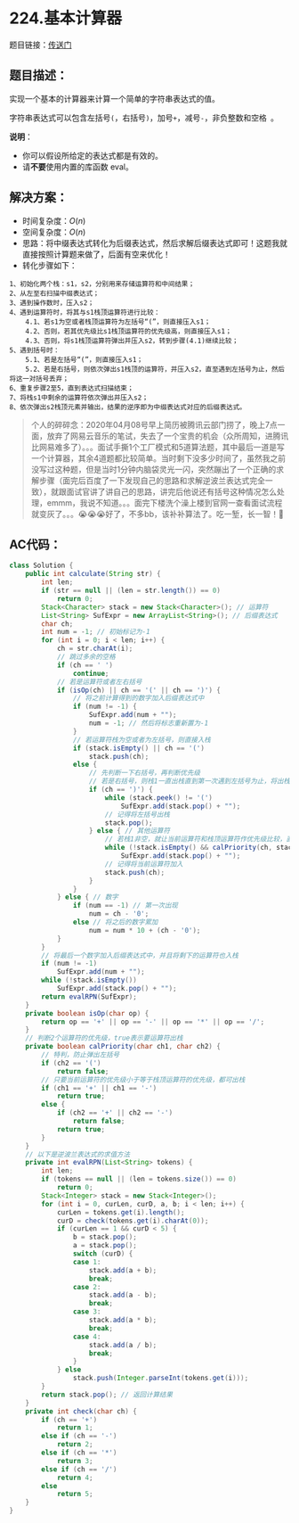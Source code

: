 # 224.基本计算器
题目链接：[传送门](https://leetcode-cn.com/problems/basic-calculator/)

## 题目描述：
实现一个基本的计算器来计算一个简单的字符串表达式的值。

字符串表达式可以包含左括号`(`，右括号`)`，加号`+`，减号`-`，非负整数和空格` `。

**说明**：

- 你可以假设所给定的表达式都是有效的。
- 请**不要**使用内置的库函数 eval。

## 解决方案：
- 时间复杂度：$O(n)$
- 空间复杂度：$O(n)$
- 思路：将中缀表达式转化为后缀表达式，然后求解后缀表达式即可！这题我就直接按照计算题来做了，后面有空来优化！
- 转化步骤如下：

```
1、初始化两个栈：s1，s2，分别用来存储运算符和中间结果；
2、从左至右扫描中缀表达式；
3、遇到操作数时，压入s2；
4、遇到运算符时，将其与s1栈顶运算符进行比较：   
    4.1、若s1为空或者栈顶运算符为左括号“(”，则直接压入s1；
    4.2、否则，若其优先级比s1栈顶运算符的优先级高，则直接压入s1；
    4.3、否则，将s1栈顶运算符弹出并压入s2，转到步骤(4.1)继续比较；
5、遇到括号时：
    5.1、若是左括号“(”，则直接压入s1；
    5.2、若是右括号，则依次弹出s1栈顶的运算符，并压入s2，直至遇到左括号为止，然后将这一对括号丢弃；
6、重复步骤2至5，直到表达式扫描结束；
7、将栈s1中剩余的运算符依次弹出并压入s2；
8、依次弹出s2栈顶元素并输出，结果的逆序即为中缀表达式对应的后缀表达式。
```

> 个人的碎碎念：2020年04月08号早上简历被腾讯云部门捞了，晚上7点一面，放弃了网易云音乐的笔试，失去了一个宝贵的机会（众所周知，进腾讯比网易难多了）。。。面试手撕1个工厂模式和5道算法题，其中最后一道是写一个计算器，其余4道题都比较简单。当时剩下没多少时间了，虽然我之前没写过这种题，但是当时1分钟内脑袋灵光一闪，突然蹦出了一个正确的求解步骤（面完后百度了一下发现自己的思路和求解逆波兰表达式完全一致），就跟面试官讲了讲自己的思路，讲完后他说还有括号这种情况怎么处理，emmm，我说不知道。。。面完下楼洗个澡上楼到官网一查看面试流程就变灰了。。。😭😭😭好了，不多bb，该补补算法了。吃一堑，长一智！💪

## AC代码：
```java
class Solution {
	public int calculate(String str) {
		int len;
		if (str == null || (len = str.length()) == 0)
			return 0;
		Stack<Character> stack = new Stack<Character>(); // 运算符
		List<String> SufExpr = new ArrayList<String>(); // 后缀表达式
		char ch;
		int num = -1; // 初始标记为-1
		for (int i = 0; i < len; i++) {
			ch = str.charAt(i);
			// 跳过多余的空格
			if (ch == ' ')
				continue;
			// 若是运算符或者左右括号
			if (isOp(ch) || ch == '(' || ch == ')') {
				// 将之前计算得到的数字加入后缀表达式中
				if (num != -1) {
					SufExpr.add(num + "");
					num = -1; // 然后将标志重新置为-1
				}
				// 若运算符栈为空或者为左括号，则直接入栈
				if (stack.isEmpty() || ch == '(')
					stack.push(ch);
				else {
					// 先判断一下右括号，再判断优先级
					// 若是右括号，则栈1一直出栈直到第一次遇到左括号为止，将出栈的运算符都添加到后缀表达式中
					if (ch == ')') {
						while (stack.peek() != '(')
							SufExpr.add(stack.pop() + "");
						// 记得将左括号出栈
						stack.pop();
					} else { // 其他运算符
						// 若栈1非空，就让当前运算符和栈顶运算符作优先级比较，直到返回false
						while (!stack.isEmpty() && calPriority(ch, stack.peek()))
							SufExpr.add(stack.pop() + "");
						// 记得将当前运算符加入
						stack.push(ch);
					}
				}
			} else { // 数字
				if (num == -1) // 第一次出现
					num = ch - '0';
				else // 将之后的数字累加
					num = num * 10 + (ch - '0');
			}
		}
		// 将最后一个数字加入后缀表达式中，并且将剩下的运算符也入栈
		if (num != -1)
			SufExpr.add(num + "");
		while (!stack.isEmpty())
			SufExpr.add(stack.pop() + "");
		return evalRPN(SufExpr);
	}
	private boolean isOp(char op) {
		return op == '+' || op == '-' || op == '*' || op == '/';
	}
	// 判断2个运算符的优先级，true表示要运算符出栈
	private boolean calPriority(char ch1, char ch2) {
		// 特判，防止弹出左括号
		if (ch2 == '(')
			return false;
		// 只要当前运算符的优先级小于等于栈顶运算符的优先级，都可出栈
		if (ch1 == '+' || ch1 == '-')
			return true;
		else {
			if (ch2 == '+' || ch2 == '-')
				return false;
			return true;
		}
	}
	// 以下是逆波兰表达式的求值方法
	private int evalRPN(List<String> tokens) {
		int len;
		if (tokens == null || (len = tokens.size()) == 0)
			return 0;
		Stack<Integer> stack = new Stack<Integer>();
		for (int i = 0, curLen, curD, a, b; i < len; i++) {
			curLen = tokens.get(i).length();
			curD = check(tokens.get(i).charAt(0));
			if (curLen == 1 && curD < 5) {
				b = stack.pop();
				a = stack.pop();
				switch (curD) {
				case 1:
					stack.add(a + b);
					break;
				case 2:
					stack.add(a - b);
					break;
				case 3:
					stack.add(a * b);
					break;
				case 4:
					stack.add(a / b);
					break;
				}
			} else
				stack.push(Integer.parseInt(tokens.get(i)));
		}
		return stack.pop(); // 返回计算结果
	}
	private int check(char ch) {
		if (ch == '+')
			return 1;
		else if (ch == '-')
			return 2;
		else if (ch == '*')
			return 3;
		else if (ch == '/')
			return 4;
		else
			return 5;
	}
}
```